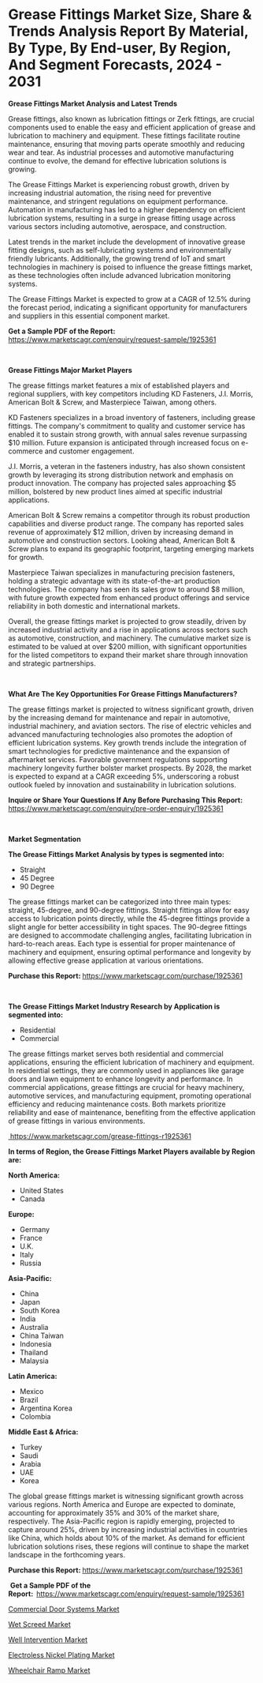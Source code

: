 <p><h1>Grease Fittings Market Size, Share & Trends Analysis Report By Material, By Type, By End-user, By Region, And Segment Forecasts, 2024 - 2031</h1></p><p><strong>Grease Fittings Market Analysis and Latest Trends</strong></p>
<p><p>Grease fittings, also known as lubrication fittings or Zerk fittings, are crucial components used to enable the easy and efficient application of grease and lubrication to machinery and equipment. These fittings facilitate routine maintenance, ensuring that moving parts operate smoothly and reducing wear and tear. As industrial processes and automotive manufacturing continue to evolve, the demand for effective lubrication solutions is growing.</p><p>The Grease Fittings Market is experiencing robust growth, driven by increasing industrial automation, the rising need for preventive maintenance, and stringent regulations on equipment performance. Automation in manufacturing has led to a higher dependency on efficient lubrication systems, resulting in a surge in grease fitting usage across various sectors including automotive, aerospace, and construction.</p><p>Latest trends in the market include the development of innovative grease fitting designs, such as self-lubricating systems and environmentally friendly lubricants. Additionally, the growing trend of IoT and smart technologies in machinery is poised to influence the grease fittings market, as these technologies often include advanced lubrication monitoring systems.</p><p>The Grease Fittings Market is expected to grow at a CAGR of 12.5% during the forecast period, indicating a significant opportunity for manufacturers and suppliers in this essential component market.</p></p>
<p><strong>Get a Sample PDF of the Report:&nbsp;</strong> <a href="https://www.marketscagr.com/enquiry/request-sample/1925361?utm_campaign=1556&utm_medium=2&utm_source=Github&utm_content=ia&utm_term=24102024&utm_id=grease-fittings">https://www.marketscagr.com/enquiry/request-sample/1925361</a></p>
<p>&nbsp;</p>
<p><strong>Grease Fittings Major Market Players</strong></p>
<p><p>The grease fittings market features a mix of established players and regional suppliers, with key competitors including KD Fasteners, J.I. Morris, American Bolt & Screw, and Masterpiece Taiwan, among others. </p><p>KD Fasteners specializes in a broad inventory of fasteners, including grease fittings. The company's commitment to quality and customer service has enabled it to sustain strong growth, with annual sales revenue surpassing $10 million. Future expansion is anticipated through increased focus on e-commerce and customer engagement.</p><p>J.I. Morris, a veteran in the fasteners industry, has also shown consistent growth by leveraging its strong distribution network and emphasis on product innovation. The company has projected sales approaching $5 million, bolstered by new product lines aimed at specific industrial applications.</p><p>American Bolt & Screw remains a competitor through its robust production capabilities and diverse product range. The company has reported sales revenue of approximately $12 million, driven by increasing demand in automotive and construction sectors. Looking ahead, American Bolt & Screw plans to expand its geographic footprint, targeting emerging markets for growth.</p><p>Masterpiece Taiwan specializes in manufacturing precision fasteners, holding a strategic advantage with its state-of-the-art production technologies. The company has seen its sales grow to around $8 million, with future growth expected from enhanced product offerings and service reliability in both domestic and international markets.</p><p>Overall, the grease fittings market is projected to grow steadily, driven by increased industrial activity and a rise in applications across sectors such as automotive, construction, and machinery. The cumulative market size is estimated to be valued at over $200 million, with significant opportunities for the listed competitors to expand their market share through innovation and strategic partnerships.</p></p>
<p>&nbsp;</p>
<p><strong>What Are The Key Opportunities For Grease Fittings Manufacturers?</strong></p>
<p><p>The grease fittings market is projected to witness significant growth, driven by the increasing demand for maintenance and repair in automotive, industrial machinery, and aviation sectors. The rise of electric vehicles and advanced manufacturing technologies also promotes the adoption of efficient lubrication systems. Key growth trends include the integration of smart technologies for predictive maintenance and the expansion of aftermarket services. Favorable government regulations supporting machinery longevity further bolster market prospects. By 2028, the market is expected to expand at a CAGR exceeding 5%, underscoring a robust outlook fueled by innovation and sustainability in lubrication solutions.</p></p>
<p><strong>Inquire or Share Your Questions If Any Before Purchasing This Report:</strong> <a href="https://www.marketscagr.com/enquiry/pre-order-enquiry/1925361?utm_campaign=1556&utm_medium=2&utm_source=Github&utm_content=ia&utm_term=24102024&utm_id=grease-fittings">https://www.marketscagr.com/enquiry/pre-order-enquiry/1925361</a></p>
<p>&nbsp;</p>
<p><strong>Market Segmentation</strong></p>
<p><strong>The Grease Fittings Market Analysis by types is segmented into:</strong></p>
<p><ul><li>Straight</li><li>45 Degree</li><li>90 Degree</li></ul></p>
<p><p>The grease fittings market can be categorized into three main types: straight, 45-degree, and 90-degree fittings. Straight fittings allow for easy access to lubrication points directly, while the 45-degree fittings provide a slight angle for better accessibility in tight spaces. The 90-degree fittings are designed to accommodate challenging angles, facilitating lubrication in hard-to-reach areas. Each type is essential for proper maintenance of machinery and equipment, ensuring optimal performance and longevity by allowing effective grease application at various orientations.</p></p>
<p><strong>Purchase this Report:&nbsp;</strong><a href="https://www.marketscagr.com/purchase/1925361?utm_campaign=1556&utm_medium=2&utm_source=Github&utm_content=ia&utm_term=24102024&utm_id=grease-fittings">https://www.marketscagr.com/purchase/1925361</a></p>
<p>&nbsp;</p>
<p><strong>The Grease Fittings Market Industry Research by Application is segmented into:</strong></p>
<p><ul><li>Residential</li><li>Commercial</li></ul></p>
<p><p>The grease fittings market serves both residential and commercial applications, ensuring the efficient lubrication of machinery and equipment. In residential settings, they are commonly used in appliances like garage doors and lawn equipment to enhance longevity and performance. In commercial applications, grease fittings are crucial for heavy machinery, automotive services, and manufacturing equipment, promoting operational efficiency and reducing maintenance costs. Both markets prioritize reliability and ease of maintenance, benefiting from the effective application of grease fittings in various environments.</p></p>
<p><a href="https://www.marketscagr.com/grease-fittings-r1925361?utm_campaign=1556&utm_medium=2&utm_source=Github&utm_content=ia&utm_term=24102024&utm_id=grease-fittings">&nbsp;https://www.marketscagr.com/grease-fittings-r1925361</a></p>
<p><strong>In terms of Region, the Grease Fittings Market Players available by Region are:</strong></p>
<p>
    <p> <strong> North America: </strong>
        <ul>
            <li>United States</li>
            <li>Canada</li>
        </ul>
        </p> 
    <p> <strong> Europe: </strong>
        <ul>
            <li>Germany</li>
            <li>France</li>
            <li>U.K.</li>
            <li>Italy</li>
            <li>Russia</li>
        </ul>
        </p> 
    <p> <strong> Asia-Pacific: </strong>
        <ul>
            <li>China</li>
            <li>Japan</li>
            <li>South Korea</li>
            <li>India</li>
            <li>Australia</li>
            <li>China Taiwan</li>
            <li>Indonesia</li>
            <li>Thailand</li>
            <li>Malaysia</li>
        </ul>
        </p> 
    <p> <strong> Latin America: </strong>
        <ul>
            <li>Mexico</li>
            <li>Brazil</li>
            <li>Argentina Korea</li>
            <li>Colombia</li>
        </ul>
        </p> 
    <p> <strong> Middle East & Africa: </strong>
        <ul>
            <li>Turkey</li>
            <li>Saudi</li>
            <li>Arabia</li>
            <li>UAE</li>
            <li>Korea</li>
        </ul>
    </p>
    </p>
<p><p>The global grease fittings market is witnessing significant growth across various regions. North America and Europe are expected to dominate, accounting for approximately 35% and 30% of the market share, respectively. The Asia-Pacific region is rapidly emerging, projected to capture around 25%, driven by increasing industrial activities in countries like China, which holds about 10% of the market. As demand for efficient lubrication solutions rises, these regions will continue to shape the market landscape in the forthcoming years.</p></p>
<p><strong>Purchase this Report: </strong><a href="https://www.marketscagr.com/purchase/1925361?utm_campaign=1556&utm_medium=2&utm_source=Github&utm_content=ia&utm_term=24102024&utm_id=grease-fittings">https://www.marketscagr.com/purchase/1925361</a></p>
<p>&nbsp;<strong>Get a Sample PDF of the Report:&nbsp;&nbsp;</strong><a href="https://www.marketscagr.com/enquiry/request-sample/1925361?utm_campaign=1556&utm_medium=2&utm_source=Github&utm_content=ia&utm_term=24102024&utm_id=grease-fittings">https://www.marketscagr.com/enquiry/request-sample/1925361</a></p>
<p><strong></strong></p>
<p><p><a href="https://www.linkedin.com/pulse/global-perspectives-commercial-door-systems-market-trends-forecast-zsgcc?utm_campaign=1556&utm_medium=2&utm_source=Github&utm_content=ia&utm_term=24102024&utm_id=grease-fittings">Commercial Door Systems Market</a></p><p><a href="https://issuu.com/reportprime-2/docs/wet-screed-market-size-2030.pptx_396f05e4dca07e?utm_campaign=1556&utm_medium=2&utm_source=Github&utm_content=ia&utm_term=24102024&utm_id=grease-fittings">Wet Screed Market</a></p><p><a href="https://www.linkedin.com/pulse/global-well-intervention-market-sector2024-2031-metrics-strategic-h7hpc?utm_campaign=1556&utm_medium=2&utm_source=Github&utm_content=ia&utm_term=24102024&utm_id=grease-fittings">Well Intervention Market</a></p><p><a href="https://github.com/FassouRP/Market-Research-Report-List-6/blob/main/electroless-nickel-plating-market.md?utm_campaign=1556&utm_medium=2&utm_source=Github&utm_content=ia&utm_term=24102024&utm_id=grease-fittings">Electroless Nickel Plating Market</a></p><p><a href="https://issuu.com/reportprime-2/docs/wheelchair-ramp-market-size-2030.pptx?utm_campaign=1556&utm_medium=2&utm_source=Github&utm_content=ia&utm_term=24102024&utm_id=grease-fittings">Wheelchair Ramp Market</a></p></p>